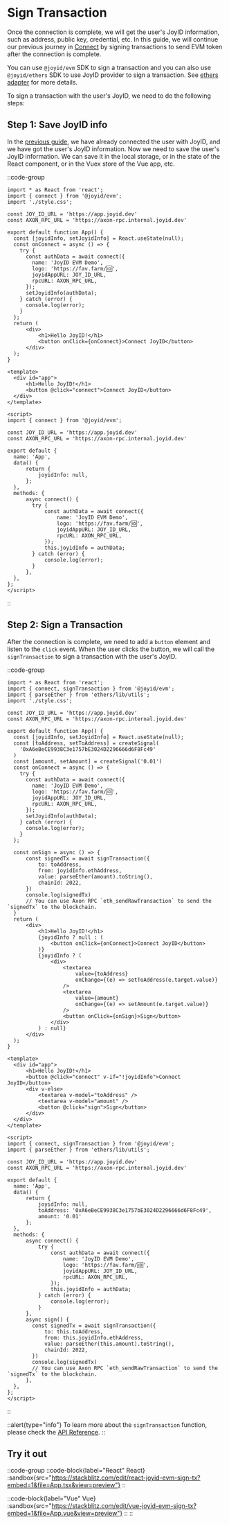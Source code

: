 # Sign Transaction

Once the connection is complete, we will get the user's JoyID information, such as address, public key, credential, etc. In this guide, we will continue our previous journey in [Connect](/guide/evm/connect) by signing transactions to send EVM token after the connection is complete.

You can use `@joyid/evm` SDK to sign a transaction and you can also use `@joyid/ethers` SDK to use JoyID provider to sign a transaction. See [ethers adapter](/guide/adapters/ethers) for more details.

To sign a transaction with the user's JoyID, we need to do the following steps:

## Step 1: Save JoyID info

In the [previous guide](/guide/evm/connect), we have already connected the user with JoyID, and we have got the user's JoyID information. Now we need to save the user's JoyID information. We can save it in the local storage, or in the state of the React component, or in the Vuex store of the Vue app, etc.

::code-group

```js{6,15} [React]
import * as React from 'react';
import { connect } from '@joyid/evm';
import './style.css';

const JOY_ID_URL = 'https://app.joyid.dev'
const AXON_RPC_URL = 'https://axon-rpc.internal.joyid.dev'

export default function App() {
  const [joyidInfo, setJoyidInfo] = React.useState(null);
  const onConnect = async () => {
    try {
      const authData = await connect({
        name: 'JoyID EVM Demo',
        logo: 'https://fav.farm/🆔',
        joyidAppURL: JOY_ID_URL,
        rpcURL: AXON_RPC_URL,
      });
      setJoyidInfo(authData);
    } catch (error) {
      console.log(error);
    }
  };
  return (
      <div>
          <h1>Hello JoyID!</h1>
          <button onClick={onConnect}>Connect JoyID</button>
      </div>
  );
}
```

```vue{13-17, 27} [Vue]
<template>
  <div id="app">
      <h1>Hello JoyID!</h1>
      <button @click="connect">Connect JoyID</button>
  </div>
</template>

<script>
import { connect } from '@joyid/evm';

const JOY_ID_URL = 'https://app.joyid.dev'
const AXON_RPC_URL = 'https://axon-rpc.internal.joyid.dev'

export default {
  name: 'App',
  data() {
      return {
          joyidInfo: null,
      };
  },
  methods: {
      async connect() {
        try {
            const authData = await connect({
                name: 'JoyID EVM Demo',
                logo: 'https://fav.farm/🆔',
                joyidAppURL: JOY_ID_URL,
                rpcURL: AXON_RPC_URL,
            });
            this.joyidInfo = authData;
        } catch (error) {
            console.log(error);
        }
      },
  },
};
</script>
```

::

## Step 2: Sign a Transaction

After the connection is complete, we need to add a `button` element and listen to the `click` event. When the user clicks the button, we will call the `signTransaction` to sign a transaction with the user's JoyID.

::code-group

```js{18-30, 34-45} [React]
import * as React from 'react';
import { connect, signTransaction } from '@joyid/evm';
import { parseEther } from 'ethers/lib/utils';
import './style.css';

const JOY_ID_URL = 'https://app.joyid.dev'
const AXON_RPC_URL = 'https://axon-rpc.internal.joyid.dev'

export default function App() {
  const [joyidInfo, setJoyidInfo] = React.useState(null);
  const [toAddress, setToAddress] = createSignal(
    '0xA6eBeCE9938C3e1757bE3024D2296666d6F8Fc49'
  )
  const [amount, setAmount] = createSignal('0.01')
  const onConnect = async () => {
    try {
      const authData = await connect({
        name: 'JoyID EVM Demo',
        logo: 'https://fav.farm/🆔',
        joyidAppURL: JOY_ID_URL,
        rpcURL: AXON_RPC_URL,
      });
      setJoyidInfo(authData);
    } catch (error) {
      console.log(error);
    }
  };

  const onSign = async () => {
      const signedTx = await signTransaction({
          to: toAddress,
          from: joyidInfo.ethAddress,
          value: parseEther(amount).toString(),
          chainId: 2022,
      })
      console.log(signedTx)
      // You can use Axon RPC `eth_sendRawTransaction` to send the `signedTx` to the blockchain.
  }
  return (
      <div>
          <h1>Hello JoyID!</h1>
          {joyidInfo ? null : (
              <button onClick={onConnect}>Connect JoyID</button>
          )}
          {joyidInfo ? (
              <div>
                  <textarea
                      value={toAddress}
                      onChange={(e) => setToAddress(e.target.value)}
                  />
                  <textarea
                      value={amount}
                      onChange={(e) => setAmount(e.target.value)}
                  />
                  <button onClick={onSign}>Sign</button>
              </div>
          ) : null}
      </div>
  );
}
```

```vue{13, 36-46} [Vue]
<template>
  <div id="app">
      <h1>Hello JoyID!</h1>
      <button @click="connect" v-if="!joyidInfo">Connect JoyID</button>
      <div v-else>
          <textarea v-model="toAddress" />
          <textarea v-model="amount" />
          <button @click="sign">Sign</button>
      </div>
  </div>
</template>

<script>
import { connect, signTransaction } from '@joyid/evm';
import { parseEther } from 'ethers/lib/utils';

const JOY_ID_URL = 'https://app.joyid.dev'
const AXON_RPC_URL = 'https://axon-rpc.internal.joyid.dev'

export default {
  name: 'App',
  data() {
      return {
          joyidInfo: null,
          toAddress: '0xA6eBeCE9938C3e1757bE3024D2296666d6F8Fc49',
          amount: '0.01'
      };
  },
  methods: {
      async connect() {
          try {
              const authData = await connect({
                  name: 'JoyID EVM Demo',
                  logo: 'https://fav.farm/🆔',
                  joyidAppURL: JOY_ID_URL,
                  rpcURL: AXON_RPC_URL,
              });
              this.joyidInfo = authData;
          } catch (error) {
              console.log(error);
          }
      },
      async sign() {
        const signedTx = await signTransaction({
            to: this.toAddress,
            from: this.joyidInfo.ethAddress,
            value: parseEther(this.amount).toString(),
            chainId: 2022,
        })
        console.log(signedTx)
        // You can use Axon RPC `eth_sendRawTransaction` to send the `signedTx` to the blockchain.
      },
  },
};
</script>
```

::

::alert{type="info"}
To learn more about the `signTransaction` function, please check the [API Reference](/api/evm/sign-tx).
::

## Try it out

::code-group
::code-block{label="React" React}
:sandbox{src="https://stackblitz.com/edit/react-joyid-evm-sign-tx?embed=1&file=App.tsx&view=preview"}
::

::code-block{label="Vue" Vue}
:sandbox{src="https://stackblitz.com/edit/vue-joyid-evm-sign-tx?embed=1&file=App.vue&view=preview"}
::
::
